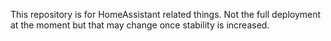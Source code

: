 This repository is for HomeAssistant related things. Not the full deployment at the moment but that may change once stability is increased.
